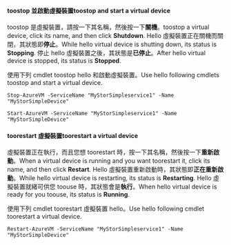 #### <a name="toostop-and-start-a-virtual-device"></a><span data-ttu-id="ed9ab-101">toostop 並啟動虛擬裝置</span><span class="sxs-lookup"><span data-stu-id="ed9ab-101">toostop and start a virtual device</span></span>
<span data-ttu-id="ed9ab-102">toostop 是虛擬裝置，請按一下其名稱，然後按一下**關機**。</span><span class="sxs-lookup"><span data-stu-id="ed9ab-102">toostop a virtual device, click its name, and then click **Shutdown**.</span></span> <span data-ttu-id="ed9ab-103">Hello 虛擬裝置正在關機而關閉，其狀態即**停止**。</span><span class="sxs-lookup"><span data-stu-id="ed9ab-103">While hello virtual device is shutting down, its status is **Stopping**.</span></span> <span data-ttu-id="ed9ab-104">停止 hello 虛擬裝置之後，其狀態是**已停止**。</span><span class="sxs-lookup"><span data-stu-id="ed9ab-104">After hello virtual device is stopped, its status is **Stopped**.</span></span>

<span data-ttu-id="ed9ab-105">使用下列 cmdlet toostop hello 和啟動虛擬裝置。</span><span class="sxs-lookup"><span data-stu-id="ed9ab-105">Use hello following cmdlets toostop and start a virtual device.</span></span>

`Stop-AzureVM -ServiceName "MyStorSimpleservice1" -Name "MyStorSimpleDevice"`

`Start-AzureVM -ServiceName "MyStorSimpleservice1" -Name "MyStorSimpleDevice"`

#### <a name="toorestart-a-virtual-device"></a><span data-ttu-id="ed9ab-106">toorestart 虛擬裝置</span><span class="sxs-lookup"><span data-stu-id="ed9ab-106">toorestart a virtual device</span></span>
<span data-ttu-id="ed9ab-107">虛擬裝置正在執行，而且您想 toorestart 時，按一下其名稱，然後按一下**重新啟動**。</span><span class="sxs-lookup"><span data-stu-id="ed9ab-107">When a virtual device is running and you want toorestart it, click its name, and then click **Restart**.</span></span> <span data-ttu-id="ed9ab-108">Hello 虛擬裝置重新啟動時，其狀態即**正在重新啟動**。</span><span class="sxs-lookup"><span data-stu-id="ed9ab-108">While hello virtual device is restarting, its status is **Restarting**.</span></span> <span data-ttu-id="ed9ab-109">Hello 虛擬裝置就緒可供您 toouse 時，其狀態會是**執行**。</span><span class="sxs-lookup"><span data-stu-id="ed9ab-109">When hello virtual device is ready for you toouse, its status is **Running**.</span></span>

<span data-ttu-id="ed9ab-110">使用下列 cmdlet toorestart 虛擬裝置 hello。</span><span class="sxs-lookup"><span data-stu-id="ed9ab-110">Use hello following cmdlet toorestart a virtual device.</span></span>

`Restart-AzureVM -ServiceName "MyStorSimpleservice1" -Name "MyStorSimpleDevice"`

